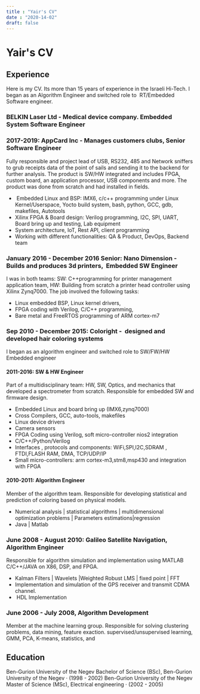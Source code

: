 ```yaml
---
title : "Yair's CV"
date : "2020-14-02"
draft: false
---
```

# Yair's CV

## Experience
Here is my CV. Its more than 15 years of experience in the Israeli Hi-Tech. I began as an Algorithm Engineer and switched role to  RT/Embedded Software engineer.

### BELKIN Laser Ltd - Medical device company. Embedded System Software Engineer

### 2017-2019: AppCard Inc - Manages customers clubs, Senior Software Engineer

Fully responsible and project lead of USB, RS232, 485 and Network sniffers to
grub receipts data of the point of sails and sending it to the backend for further
analysis. The product is SW/HW integrated and includes FPGA, custom board,
an application processor, USB components and more. The product was done
from scratch and had installed in fields.

*  Embedded Linux and BSP: IMX6, c/c++ programming under Linux Kernel/Userspace, Yocto build system, bash, python, GCC, gdb, makefiles, Autotools
* Xilinx FPGA & Board design: Verilog programming, I2C, SPI, UART, Board
bring up and testing, Lab equipment
* System architecture, IoT, Rest API, client programming
* Working with different functionalities: QA & Product, DevOps, Backend team

### January 2016 - December 2016 Senior: Nano Dimension - Builds and produces 3d printers,  Embedded SW Engineer 
I was in both teams: SW: C++programming for printer management
application team, HW: Building from scratch a printer head controller using
Xilinx Zynq7000. The job involved the following tasks:

* Linux embedded BSP, Linux kernel drivers,
* FPGA coding with Verilog, C/C++ programming,
* Bare metal and FreeRTOS programming of ARM cortex-m7

### Sep 2010 - December 2015: Coloright -  designed and developed hair coloring systems
I began as an algorithm engineer and switched role to SW/FW/HW Embedded engineer

#### 2011-2016: SW & HW Engineer
Part of a multidisciplinary team: HW, SW, Optics, and mechanics that
developed a spectrometer from scratch. Responsible for embedded SW and
firmware design.

* Embedded Linux and board bring up (IMX6,zynq7000)
* Cross Compilers, GCC, auto-tools, makefiles
* Linux device drivers
* Camera sensors
* FPGA Coding using Verilog, soft micro-controller nios2 integration
* C/C++/Python/Verilog
* Interfaces , protocols and components: WiFi,SPI,I2C,SDRAM , FTDI,FLASH
RAM, DMA, TCP/UDP/IP
* Small micro-controllers: arm cortex-m3,stm8,msp430 and integration with
FPGA

#### 2010-2011: Algorithm Engineer
Member of the algorithm team. Responsible for developing statistical and
prediction of coloring based on physical models.

* Numerical analysis | statistical algorithms | multidimensional optimization problems | Parameters estimations|regression
* Java | Matlab

### June 2008 - August 2010: Galileo Satellite Navigation, Algorithm Engineer
Responsible for algorithm simulation and implementation using MATLAB C/C++/JAVA on X86, DSP, and FPGA.
* Kalman Filters | Wavelets |Weighted Robust LMS | fixed point | FFT
* Implementation and simulation of the GPS receiver and transmit CDMA channel.
*  HDL Implementation

### June 2006 - July 2008, Algorithm Development
Member at the machine learning group. Responsible for solving clustering problems, data mining, feature exaction. supervised/unsupervised learning, GMM, PCA, K-means, statistics, and


## Education
Ben-Gurion University of the Negev
Bachelor of Science (BSc), Ben-Gurion University of the Negev · (1998 - 2002)
Ben-Gurion University of the Negev
Master of Science (MSc), Electrical engineering · (2002 - 2005)


